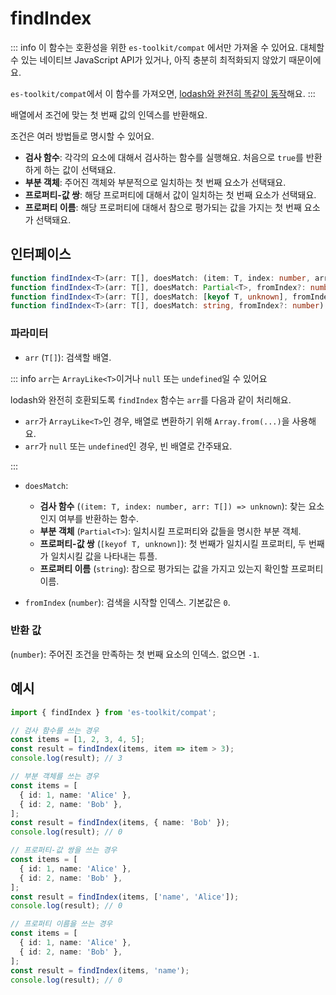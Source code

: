 # findIndex

::: info
이 함수는 호환성을 위한 `es-toolkit/compat` 에서만 가져올 수 있어요. 대체할 수 있는 네이티브 JavaScript API가 있거나, 아직 충분히 최적화되지 않았기 때문이에요.

`es-toolkit/compat`에서 이 함수를 가져오면, [lodash와 완전히 똑같이 동작](../../../compatibility.md)해요.
:::

배열에서 조건에 맞는 첫 번째 값의 인덱스를 반환해요.

조건은 여러 방법들로 명시할 수 있어요.

- **검사 함수**: 각각의 요소에 대해서 검사하는 함수를 실행해요. 처음으로 `true`를 반환하게 하는 값이 선택돼요.
- **부분 객체**: 주어진 객체와 부분적으로 일치하는 첫 번째 요소가 선택돼요.
- **프로퍼티-값 쌍**: 해당 프로퍼티에 대해서 값이 일치하는 첫 번째 요소가 선택돼요.
- **프로퍼티 이름**: 해당 프로퍼티에 대해서 참으로 평가되는 값을 가지는 첫 번째 요소가 선택돼요.

## 인터페이스

```typescript
function findIndex<T>(arr: T[], doesMatch: (item: T, index: number, arr: T[]) => unknown, fromIndex?: number): number;
function findIndex<T>(arr: T[], doesMatch: Partial<T>, fromIndex?: number): number;
function findIndex<T>(arr: T[], doesMatch: [keyof T, unknown], fromIndex?: number): number;
function findIndex<T>(arr: T[], doesMatch: string, fromIndex?: number): number;
```

### 파라미터

- `arr` (`T[]`): 검색할 배열.

::: info `arr`는 `ArrayLike<T>`이거나 `null` 또는 `undefined`일 수 있어요

lodash와 완전히 호환되도록 `findIndex` 함수는 `arr`를 다음과 같이 처리해요.

- `arr`가 `ArrayLike<T>`인 경우, 배열로 변환하기 위해 `Array.from(...)`을 사용해요.
- `arr`가 `null` 또는 `undefined`인 경우, 빈 배열로 간주돼요.

:::

- `doesMatch`:

  - **검사 함수** (`(item: T, index: number, arr: T[]) => unknown`): 찾는 요소인지 여부를 반환하는 함수.
  - **부분 객체** (`Partial<T>`): 일치시킬 프로퍼티와 값들을 명시한 부분 객체.
  - **프로퍼티-값 쌍** (`[keyof T, unknown]`): 첫 번째가 일치시킬 프로퍼티, 두 번째가 일치시킬 값을 나타내는 튜플.
  - **프로퍼티 이름** (`string`): 참으로 평가되는 값을 가지고 있는지 확인할 프로퍼티 이름.

- `fromIndex` (`number`): 검색을 시작할 인덱스. 기본값은 `0`.

### 반환 값

(`number`): 주어진 조건을 만족하는 첫 번째 요소의 인덱스. 없으면 `-1`.

## 예시

```typescript
import { findIndex } from 'es-toolkit/compat';

// 검사 함수를 쓰는 경우
const items = [1, 2, 3, 4, 5];
const result = findIndex(items, item => item > 3);
console.log(result); // 3

// 부분 객체를 쓰는 경우
const items = [
  { id: 1, name: 'Alice' },
  { id: 2, name: 'Bob' },
];
const result = findIndex(items, { name: 'Bob' });
console.log(result); // 0

// 프로퍼티-값 쌍을 쓰는 경우
const items = [
  { id: 1, name: 'Alice' },
  { id: 2, name: 'Bob' },
];
const result = findIndex(items, ['name', 'Alice']);
console.log(result); // 0

// 프로퍼티 이름을 쓰는 경우
const items = [
  { id: 1, name: 'Alice' },
  { id: 2, name: 'Bob' },
];
const result = findIndex(items, 'name');
console.log(result); // 0
```
